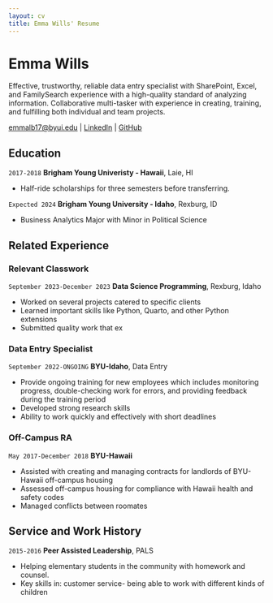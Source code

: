```yaml
---
layout: cv
title: Emma Wills' Resume
---
```

# Emma Wills
Effective, trustworthy, reliable data entry specialist with SharePoint, Excel, and FamilySearch experience with a high-quality standard of analyzing information. Collaborative multi-tasker with experience in creating, training, and fulfilling both individual and team projects.  

<div id="webaddress">
<a href="emmalb17@byui.edu">emmalb17@byui.edu</a>
| <a href="https://www.linkedin.com/in/emma-wills-051ab5281/">LinkedIn</a>
| <a href="https://github.com/byuids-resumes">GitHub</a>
</div>

<!-- https://www.monique.tech/the-art-of-markdown -->

## Education

`2017-2018`
__Brigham Young Univeristy - Hawaii__, Laie, HI

- Half-ride scholarships for three semesters before transferring. 

`Expected 2024`
__Brigham Young University - Idaho__, Rexburg, ID

- Business Analytics Major with Minor in Political Science


## Related Experience

### Relevant Classwork

`September 2023-December 2023`
__Data Science Programming__, Rexburg, Idaho

- Worked on several projects catered to specific clients
- Learned important skills like Python, Quarto, and other Python extensions
- Submitted quality work that ex

### Data Entry Specialist

`September 2022-ONGOING`
__BYU-Idaho__, Data Entry

- Provide ongoing training for new employees which includes monitoring progress, double-checking work for errors, and providing feedback during the training period
- Developed strong research skills
- Ability to work quickly and effectively with short deadlines

### Off-Campus RA

`May 2017-December 2018`
__BYU-Hawaii__

- Assisted with creating and managing contracts for landlords of BYU-Hawaii off-campus housing
- Assessed off-campus housing for compliance with Hawaii health and safety codes
- Managed conflicts between roomates


## Service and Work History

`2015-2016`
__Peer Assisted Leadership__, PALS

- Helping elementary students in the community with homework and counsel.
- Key skills in: customer service- being able to work with different kinds of children

<!-- ### Footer

Last updated: May 2013 -->


